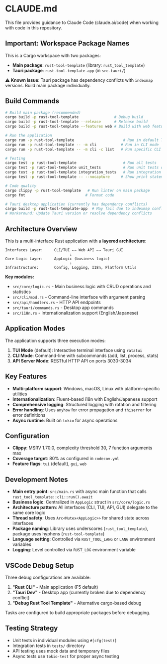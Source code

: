 # CLAUDE.md

This file provides guidance to Claude Code (claude.ai/code) when working with code in this repository.

## Important: Workspace Package Names

This is a Cargo workspace with two packages:
- **Main package**: `rust-tool-template` (library: `rust_tool_template`)
- **Tauri package**: `rust-tool-template-app` (in `src-tauri/`)

⚠️ **Known Issue**: Tauri package has dependency conflicts with `indexmap` versions. Build main package individually.

## Build Commands

```bash
# Build main package (recommended)
cargo build -p rust-tool-template                # Debug build
cargo build -p rust-tool-template --release      # Release build
cargo build -p rust-tool-template --features web # Build with web features

# Run the application
cargo run -p rust-tool-template                      # Run in default TUI mode
cargo run -p rust-tool-template -- -m cli           # Run in CLI mode
cargo run -p rust-tool-template -- -m cli -c list   # Run specific CLI command

# Testing
cargo test -p rust-tool-template                     # Run all tests
cargo test -p rust-tool-template unit_tests          # Run unit tests only
cargo test -p rust-tool-template integration_tests   # Run integration tests only
cargo test -p rust-tool-template -- --nocapture     # Show print statements during tests

# Code quality
cargo clippy -p rust-tool-template   # Run linter on main package
cargo fmt                           # Format code

# Tauri desktop application (currently has dependency conflicts)
cargo build -p rust-tool-template-app  # May fail due to indexmap conflict
# Workaround: Update Tauri version or resolve dependency conflicts
```

## Architecture Overview

This is a multi-interface Rust application with a **layered architecture**:

```
Interfaces Layer:     CLI/TUI ←→ Web API ←→ Tauri GUI
                             ↓
Core Logic Layer:     AppLogic (business logic)
                             ↓
Infrastructure:       Config, Logging, I18n, Platform Utils
```

**Key modules:**
- `src/core/logic.rs` - Main business logic with CRUD operations and statistics
- `src/cli/mod.rs` - Command-line interface with argument parsing
- `src/api/handlers.rs` - HTTP API endpoints
- `src/tauri/commands.rs` - Desktop app commands
- `src/i18n.rs` - Internationalization support (English/Japanese)

## Application Modes

The application supports three execution modes:
1. **TUI Mode** (default): Interactive terminal interface using `ratatui`
2. **CLI Mode**: Command-line with subcommands (add, list, process, stats)
3. **API Server Mode**: RESTful HTTP API on ports 3030-3034

## Key Features

- **Multi-platform support**: Windows, macOS, Linux with platform-specific utilities
- **Internationalization**: Fluent-based i18n with English/Japanese support
- **Comprehensive logging**: Structured logging with rotation and filtering
- **Error handling**: Uses `anyhow` for error propagation and `thiserror` for error definitions
- **Async runtime**: Built on `tokio` for async operations

## Configuration

- **Clippy**: MSRV 1.70.0, complexity threshold 30, 7 function arguments max
- **Coverage target**: 80% as configured in `codecov.yml`
- **Feature flags**: `tui` (default), `gui`, `web`

## Development Notes

- **Main entry point**: `src/main.rs` with async main function that calls `rust_tool_template::cli::run().await`
- **Business logic**: Centralized in `AppLogic` struct in `src/core/logic.rs`
- **Architecture pattern**: All interfaces (CLI, TUI, API, GUI) delegate to the same core logic
- **Thread safety**: Uses `Arc<Mutex<AppLogic>>` for shared state across interfaces
- **Package naming**: Library uses underscores (`rust_tool_template`), package uses hyphens (`rust-tool-template`)
- **Language setting**: Controlled via `RUST_TOOL_LANG` or `LANG` environment variables
- **Logging**: Level controlled via `RUST_LOG` environment variable

## VSCode Debug Setup

Three debug configurations are available:
1. **"Rust CLI"** - Main application (F5 default)
2. **"Tauri Dev"** - Desktop app (currently broken due to dependency conflict)
3. **"Debug Rust Tool Template"** - Alternative cargo-based debug

Tasks are configured to build appropriate packages before debugging.

## Testing Strategy

- Unit tests in individual modules using `#[cfg(test)]`
- Integration tests in `tests/` directory
- API testing uses mock data and temporary files
- Async tests use `tokio-test` for proper async testing